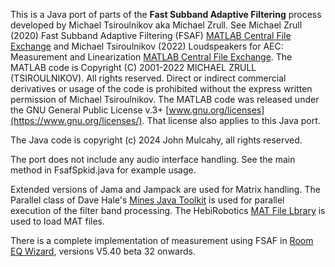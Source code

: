 This is a Java port of parts of the **Fast Subband Adaptive Filtering** process developed by Michael Tsiroulnikov aka Michael Zrull. 
See Michael Zrull (2020) Fast Subband Adaptive Filtering (FSAF) [MATLAB Central File Exchange](https://www.mathworks.com/matlabcentral/fileexchange/83363-fast-subband-adaptive-filtering-fsaf) and Michael Tsiroulnikov (2022) Loudspeakers for AEC: Measurement and Linearization [MATLAB Central File Exchange](https://www.mathworks.com/matlabcentral/fileexchange/117715-loudspeakers-for-aec-measurement-and-linearization">www.mathworks.com/matlabcentral/fileexchange/117715-loudspeakers-for-aec-measurement-and-linearization). 
The MATLAB code is Copyright (C) 2001-2022 MICHAEL ZRULL (TSIROULNIKOV). All rights reserved. 
Direct or indirect commercial derivatives or usage of the code is prohibited without the express written permission of Michael Tsiroulnikov. 
The MATLAB code was released under the GNU General Public License v.3+ [www.gnu.org/licenses](https://www.gnu.org/licenses/).
That license also applies to this Java port.

The Java code is copyright (c) 2024 John Mulcahy, all rights reserved. 

The port does not include any audio interface handling. See the main method in FsafSpkid.java for example usage.

Extended versions of Jama and Jampack are used for Matrix handling. 
The Parallel class of Dave Hale's [Mines Java Toolkit](https://inside.mines.edu/~dhale/jtk/index.html) is used for parallel execution of the filter band processing.
The HebiRobotics [MAT File Lbrary](https://github.com/HebiRobotics/MFL) is used to load MAT files.

There is a complete implementation of measurement using FSAF in [Room EQ Wizard](https://www.roomeqwizard.com), versions V5.40 beta 32 onwards.
